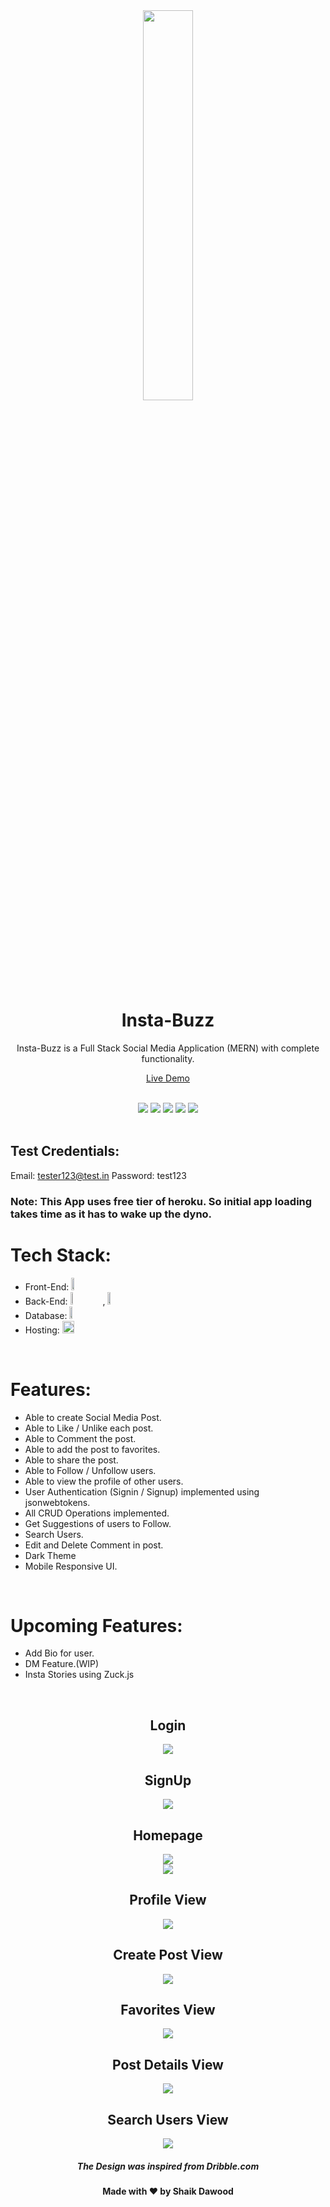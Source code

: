 <div align="center">
  <img src="https://user-images.githubusercontent.com/77268355/155337502-848d4331-3db6-4c88-a16c-7fa414aee63b.png" width="40%" />



  <h1> Insta-Buzz</h1>
Insta-Buzz is a Full Stack Social Media Application (MERN) with complete functionality.
  <br>

  <a href="https://ins-skd.herokuapp.com/"> Live Demo </a>
</div>

<br>
<div align="center">
<img src="https://img.shields.io/badge/Maintained%3F-yes-green.svg" /> <img src="https://badges.frapsoft.com/os/v2/open-source.svg?v=103" /> <img src="https://img.shields.io/badge/maintainer-dawoodxp97-blue" /> <img src="https://cdn.rawgit.com/sindresorhus/awesome/d7305f38d29fed78fa85652e3a63e154dd8e8829/media/badge.svg" /> <img src="https://img.shields.io/badge/Made%20With-Love-orange.svg" />
</div>

<br>

## Test Credentials:
Email: tester123@test.in
Password: test123

### Note: This App uses free tier of heroku. So initial app loading takes time as it has to wake up the dyno.

# Tech Stack:
- Front-End: <img src="https://img.shields.io/badge/React-20232A?style=for-the-badge&logo=react&logoColor=61DAFB" width="10%" height="20" />
- Back-End: <img src="https://img.shields.io/badge/node.js-%2343853D.svg?style=for-the-badge&logo=node.js&logoColor=white" width="10%" height="20"/> , <img src="https://img.shields.io/badge/express.js-%23404d59.svg?style=for-the-badge&logo=express&logoColor=%2361DAFB" width="10%" height="20"/> 
- Database: <img src="https://img.shields.io/badge/MongoDB-%234ea94b.svg?style=for-the-badge&logo=mongodb&logoColor=white" width="10%" height="20" />
- Hosting:  <img src="https://img.shields.io/badge/Heroku-Hosting-F1C40F?style=for-the-badge&logo=heroku&logoColor=white" width="20%" height="20" />


<br>

# Features:
- Able to create Social Media Post.
- Able to Like / Unlike each post.
- Able to Comment the post.
- Able to add the post to favorites.
- Able to share the post.
- Able to Follow / Unfollow users.
- Able to view the profile of other users.
- User Authentication (Signin / Signup) implemented using jsonwebtokens.
- All CRUD Operations implemented.
- Get Suggestions of users to Follow.
- Search Users.
- Edit and Delete Comment in post.
- Dark Theme
- Mobile Responsive UI.


<br>

# Upcoming Features:
- Add Bio for user.
- DM Feature.(WIP)
- Insta Stories using Zuck.js

<br>
<div align="center">
  <h2> Login </h2>
 
  <img src="https://user-images.githubusercontent.com/77268355/155337844-1582d7bb-3aac-4992-a67d-43e50ed0704a.png" />
<br>
  <h2> SignUp </h2>

  <img src="https://user-images.githubusercontent.com/77268355/155337923-c3629c0c-fd5c-4e40-acf7-835182ce1c57.png" />
<br>
  <h2> Homepage </h2>

  <img src="https://user-images.githubusercontent.com/77268355/155337979-5b559c10-bb4f-4acb-8af6-7cb747c13188.png" />
  
  <br>
  <img src="https://user-images.githubusercontent.com/77268355/155338101-09dbb6a0-505a-4629-a140-9ee646ee951a.png" />

<br>
    <h2> Profile View </h2>
  
  <img src="https://user-images.githubusercontent.com/77268355/155338184-d0ec6d91-fb68-4cd6-835c-444372635780.png" />
<br>
     <h2> Create Post View </h2>

  <img src="https://user-images.githubusercontent.com/77268355/155338242-84fe6e79-0e80-41b0-8af1-0987746c5cf8.png" />

<br>
     <h2> Favorites View </h2>

  <img src="https://user-images.githubusercontent.com/77268355/155338329-22b58e5d-69b4-428d-90bb-ae696944054a.png" />
<br>
     <h2> Post Details View </h2>

  <img src="https://user-images.githubusercontent.com/77268355/155338395-4cd3085d-ccd5-4564-9211-dab4f99cb384.png" />
<br>
     <h2> Search Users View </h2>

  <img src="https://user-images.githubusercontent.com/77268355/155338445-372a0800-f844-4225-bbc8-69354e6681bb.png" />
<br>
  <h5>The Design was inspired from Dribble.com</h5>
  <h4>Made with ❤️ by Shaik Dawood</h4>

</div>
